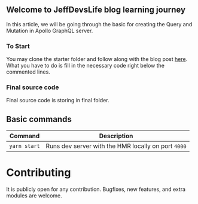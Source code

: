 ## Welcome to JeffDevsLife blog learning journey

In this article, we will be going through the basic for creating the Query and Mutation in Apollo GraphQL server.

### To Start

You may clone the starter folder and follow along with the blog post [here](https://jeffdevslife.com/). What you have to do is fill in the necessary code right below the commented lines.

### Final source code

Final source code is storing in final folder.

## Basic commands

| Command      | Description                                         |
| ------------ | --------------------------------------------------- |
| `yarn start` | Runs dev server with the HMR locally on port `4000` |

# Contributing

It is publicly open for any contribution. Bugfixes, new features, and extra modules are welcome.
